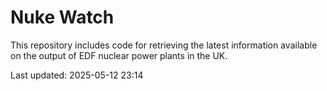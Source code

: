 # Nuke Watch

This repository includes code for retrieving the latest information available on the output of EDF nuclear power plants in the UK.

Last updated: 2025-05-12 23:14